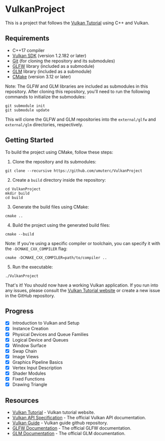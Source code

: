 # VulkanProject

This is a project that follows the [Vulkan Tutorial](https://vulkan-tutorial.com) using C++ and Vulkan.

## Requirements

- C++17 compiler
- [Vulkan SDK](https://vulkan.lunarg.com/sdk/home) (version 1.2.182 or later)
- [Git](https://git-scm.com/) (for cloning the repository and its submodules)
- [GLFW](https://www.glfw.org/) library (included as a submodule)
- [GLM](https://glm.g-truc.net/) library (included as a submodule)
- [CMake](https://cmake.org/) (version 3.12 or later)

Note: The GLFW and GLM libraries are included as submodules in this repository. After cloning this repository, you'll need to run the following commands to initialize the submodules:

```
git submodule init
git submodule update
```

This will clone the GLFW and GLM repositories into the `external/glfw` and `external/glm` directories, respectively.

## Getting Started

To build the project using CMake, follow these steps:

1. Clone the repository and its submodules:
```
git clone --recursive https://github.com/umuterc/VulkanProject
```
2. Create a `build` directory inside the repository: 
``` 
cd VulkanProject
mkdir build
cd build
```
3. Generate the build files using CMake: 
``` 
cmake ..
```
4. Build the project using the generated build files:
```
cmake --build
```
Note: If you're using a specific compiler or toolchain, you can specify it with the `-DCMAKE_CXX_COMPILER` flag:
```
cmake -DCMAKE_CXX_COMPILER=path/to/compiler ..
```
5. Run the executable:
```
./VulkanProject
```

That's it! You should now have a working Vulkan application. If you run into any issues, please consult the [Vulkan Tutorial website](https://vulkan-tutorial.com/) or create a new issue in the GitHub repository.

## Progress

- [x] Introduction to Vulkan and Setup
- [x] Instance Creation
- [x] Physical Devices and Queue Families
- [x] Logical Device and Queues
- [x] Window Surface
- [x] Swap Chain
- [x] Image Views
- [x] Graphics Pipeline Basics
- [x] Vertex Input Description
- [x] Shader Modules
- [x] Fixed Functions
- [x] Drawing Triangle

## Resources

- [Vulkan Tutorial](https://vulkan-tutorial.com) - Vulkan tutorial website.
- [Vulkan API Specification](https://www.vulkan.org/learn#key-resources) - The official Vulkan API documentation.
- [Vulkan Guide](https://github.com/KhronosGroup/Vulkan-Guide?utm_source=DevRel&utm_medium=KHRhomepage&utm_campaign=Vulkan_Guide) - Vulkan guide github repository.
- [GLFW Documentation](https://www.glfw.org/docs/latest/) - The official GLFW documentation.
- [GLM Documentation](https://glm.g-truc.net/0.9.9/index.html) - The official GLM documentation.

